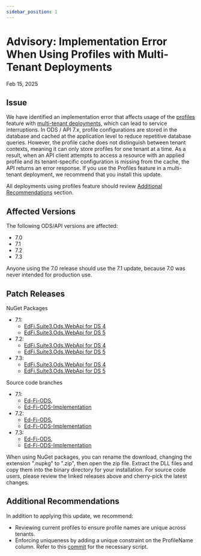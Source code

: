 ```yaml
---
sidebar_position: 1
---
```


# Advisory: Implementation Error When Using Profiles with Multi-Tenant Deployments

Feb 15, 2025

## Issue

We have identified an implementation error that affects usage of the
[profiles](/reference/ods-api/platform-dev-guide/security/api-profiles) feature
with [multi-tenant
deployments](/reference/ods-api/platform-dev-guide/configuration/single-and-multi-tenant-configuration#multi-tenant-configuration),
which can lead to service interruptions. In ODS / API 7.x, profile
configurations are stored in the database and cached at the application level to
reduce repetitive database queries. However, the profile cache does not
distinguish between tenant contexts, meaning it can only store profiles for one
tenant at a time. As a result, when an API client attempts to access a resource
with an applied profile and its tenant-specific configuration is missing from
the cache, the API returns an error response. If you use the Profiles feature in
a multi-tenant deployment, we recommend that you install this update.

All deployments using profiles feature should review [Additional
Recommendations](#additional-recommendations) section.

## Affected Versions

The following ODS/API versions are affected:

* 7.0
* 7.1
* 7.2
* 7.3

Anyone using the 7.0 release should use the 7.1 update, because 7.0 was never
intended for production use.

## Patch Releases

NuGet Packages

* 7.1:
  * [EdFi.Suite3.Ods.WebApi for DS
    4](https://dev.azure.com/ed-fi-alliance/Ed-Fi-Alliance-OSS/_artifacts/feed/EdFi@Release/NuGet/EdFi.Suite3.Ods.WebApi.Standard.4.0.0/overview/7.1.3646)
  * [EdFi.Suite3.Ods.WebApi for DS
    5](https://dev.azure.com/ed-fi-alliance/Ed-Fi-Alliance-OSS/_artifacts/feed/EdFi@Release/NuGet/EdFi.Suite3.Ods.WebApi.Standard.5.0.0/overview/7.1.3646)
* 7.2:
  * [EdFi.Suite3.Ods.WebApi for DS
    4](https://dev.azure.com/ed-fi-alliance/Ed-Fi-Alliance-OSS/_artifacts/feed/EdFi@Release/NuGet/EdFi.Suite3.Ods.WebApi.Standard.4.0.0/overview/7.2.2682)
  * [EdFi.Suite3.Ods.WebApi for DS
    5](https://dev.azure.com/ed-fi-alliance/Ed-Fi-Alliance-OSS/_artifacts/feed/EdFi@Release/NuGet/EdFi.Suite3.Ods.WebApi.Standard.5.1.0/overview/7.2.2682)
* 7.3:
  * [EdFi.Suite3.Ods.WebApi for DS
    4](https://dev.azure.com/ed-fi-alliance/Ed-Fi-Alliance-OSS/_artifacts/feed/EdFi@Release/NuGet/EdFi.Suite3.Ods.WebApi.Standard.4.0.0/overview/7.3.2041)
  * [EdFi.Suite3.Ods.WebApi for DS
    5](https://dev.azure.com/ed-fi-alliance/Ed-Fi-Alliance-OSS/_artifacts/feed/EdFi@Release/NuGet/EdFi.Suite3.Ods.WebApi.Standard.5.2.0/overview/7.3.2041)

Source code branches

* 7.1:
  * [Ed-Fi-ODS](https://github.com/Ed-Fi-Alliance-OSS/Ed-Fi-ODS/tree/v7.1-patch4),
  * [Ed-Fi-ODS-Implementation](https://github.com/Ed-Fi-Alliance-OSS/Ed-Fi-ODS-Implementation/tree/v7.1-patch4)
* 7.2:
  * [Ed-Fi-ODS](https://github.com/Ed-Fi-Alliance-OSS/Ed-Fi-ODS/tree/v7.2-patch2),
  * [Ed-Fi-ODS-Implementation](https://github.com/Ed-Fi-Alliance-OSS/Ed-Fi-ODS-Implementation/tree/v7.2-patch2)
* 7.3:
  * [Ed-Fi-ODS](https://github.com/Ed-Fi-Alliance-OSS/Ed-Fi-ODS/tree/v7.3-patch1),
  * [Ed-Fi-ODS-Implementation](https://github.com/Ed-Fi-Alliance-OSS/Ed-Fi-ODS-Implementation/tree/v7.3-patch1)

When using NuGet packages, you can rename the download, changing the extension
".nupkg" to ".zip", then open the zip file. Extract the DLL files and copy them
into the binary directory for your installation. For source code users, please
review the linked releases above and cherry-pick the latest changes.

## Additional Recommendations

In addition to applying this update, we recommend:

* Reviewing current profiles to ensure profile names are unique across tenants.
* Enforcing uniqueness by adding a unique constraint on the ProfileName column.
  Refer to this
  [commit](https://github.com/Ed-Fi-Alliance-OSS/Ed-Fi-ODS/commit/40d1bf5cf8a3d0e748ebbbd1bf826ee8417150f9)
  for the necessary script.
